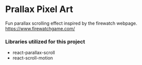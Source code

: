 # Prallax Pixel Art

Fun parallax scrolling effect inspired by the firewatch webpage. https://www.firewatchgame.com/   

### Libraries utilized for this project 

- react-parallax-scroll
- react-scroll-motion

